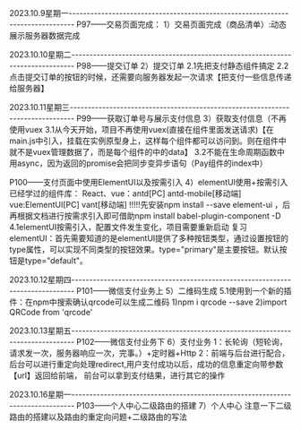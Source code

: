 2023.10.9星期一-------------------------------------------------------------------------------
P97——交易页面完成：
1）交易页面完成（商品清单）:动态展示服务器数据完成



2023.10.10星期二-------------------------------------------------------------------------------
P98——提交订单
2）提交订单
2.1先把支付静态组件搞定
2.2点击提交订单的按钮的时候，还需要向服务器发起一次请求【把支付一些信息传递给服务器】



2023.10.11星期三-------------------------------------------------------------------------------
P99——获取订单号与展示支付信息
3）获取支付信息（不再使用vuex
3.1从今天开始，项目不再使用vuex(直接在组件里面发送请求)【在main.js中引入，挂载在实例原型身上，这样每个组件都可以访问到。则在组件中就不是vuex管理数据了，而是每个组件的中的data】
3.2不能在生命周期函数中用async，因为返回的promise会把同步变异步语句（Pay组件的index中）

P100——支付页面中使用ElementUI以及按需引入
4）elementUI使用+按需引入
已经学过的组件库：
React、vue：antd[PC] antd-mobile[移动端]
vue:ElementUI[PC] vant[移动端]
!!!!!先安装npm install --save element-ui ，后再根据文档进行按需求引入即可借助npm install babel-plugin-component -D
4.1elementUI按需引入，配置文件发生变化，项目需要重新启动
复习elementUI：首先需要知道的是elementUI提供了多种按钮类型，通过设置按钮的type属性，可以实现不同类型的按钮效果。type="primary"是主要按钮。默认按钮是type="default"。



2023.10.12星期四-------------------------------------------------------------------------------
P101——微信支付业务上
5）二维码生成
5.1使用到一个新的插件：在npm中搜索确认qrcode可以生成二维码 
1)npm i qrcode --save
2)import QRCode from 'qrcode'



2023.10.13星期五-------------------------------------------------------------------------------
P102——微信支付业务下
6）支付业务
1：长轮询（短轮询，请求发一次，服务器响应一次，完事。）+定时器+Http
2：前端与后台进行配合，后台可以进行重定向处理redirect,用户支付成功以后，成功的信息重定向带参数【url】返回给前端，
前台可以拿到支付结果，进行其它的操作



2023.10.16星期一-------------------------------------------------------------------------------
P103——个人中心二级路由的搭建
7）个人中心
注意一下二级路由的搭建以及路由的重定向问题+二级路由的写法